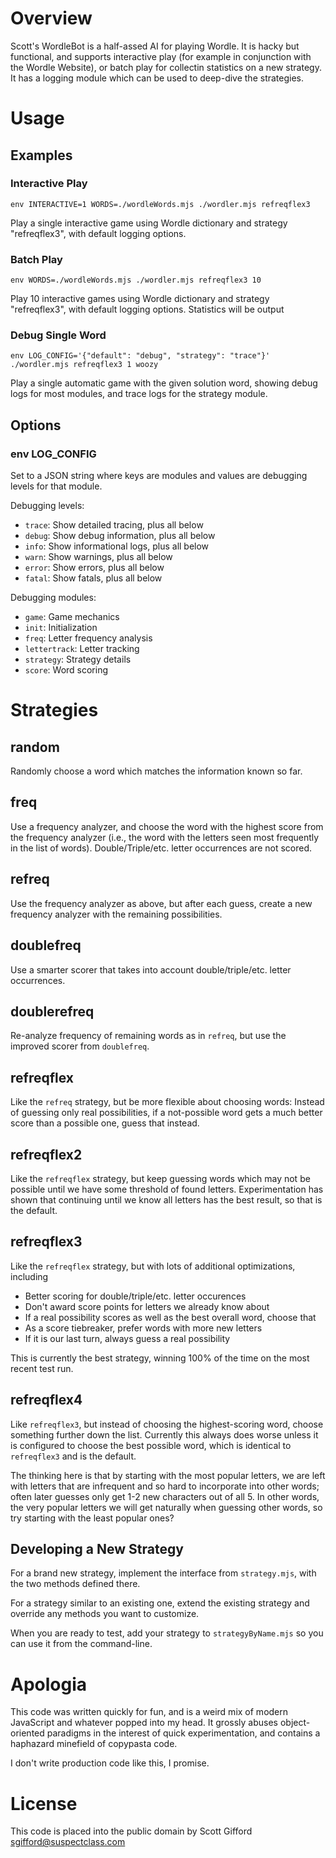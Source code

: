 # Overview
Scott's WordleBot is a half-assed AI for playing Wordle.  It is hacky but functional, and supports interactive play
(for example in conjunction with the Wordle Website), or batch play for collectin statistics on a new strategy.
It has a logging module which can be used to deep-dive the strategies.

# Usage
## Examples

### Interactive Play
```
env INTERACTIVE=1 WORDS=./wordleWords.mjs ./wordler.mjs refreqflex3
```

Play a single interactive game using Wordle dictionary and strategy "refreqflex3", with default logging options.

### Batch Play
```
env WORDS=./wordleWords.mjs ./wordler.mjs refreqflex3 10
```

Play 10 interactive games using Wordle dictionary and strategy "refreqflex3", with default logging options.
Statistics will be output

### Debug Single Word
```
env LOG_CONFIG='{"default": "debug", "strategy": "trace"}' ./wordler.mjs refreqflex3 1 woozy
```

Play a single automatic game with the given solution word, showing debug logs for most modules, and trace
logs for the strategy module.

## Options
### env LOG_CONFIG
Set to a JSON string where keys are modules and values are debugging levels for that module.

Debugging levels:
* `trace`: Show detailed tracing, plus all below
* `debug`: Show debug information, plus all below
* `info`: Show informational logs, plus all below
* `warn`: Show warnings, plus all below
* `error`: Show errors, plus all below
* `fatal`: Show fatals, plus all below

Debugging modules:
* `game`: Game mechanics
* `init`: Initialization
* `freq`: Letter frequency analysis
* `lettertrack`: Letter tracking
* `strategy`: Strategy details
* `score`: Word scoring

# Strategies
## random
Randomly choose a word which matches the information known so far.

## freq
Use a frequency analyzer, and choose the word with the highest score from the frequency analyzer
(i.e., the word with the letters seen most frequently in the list of words).  Double/Triple/etc.
letter occurrences are not scored.

## refreq
Use the frequency analyzer as above, but after each guess, create a new frequency analyzer
with the remaining possibilities.

## doublefreq
Use a smarter scorer that takes into account double/triple/etc. letter occurrences.

## doublerefreq
Re-analyze frequency of remaining words as in `refreq`, but use the improved scorer from `doublefreq`.

## refreqflex
Like the `refreq` strategy, but be more flexible about choosing words: Instead of guessing only real possibilities,
if a not-possible word gets a much better score than a possible one, guess that instead.

## refreqflex2
Like the `refreqflex` strategy, but keep guessing words which may not be possible until we have some
threshold of found letters.  Experimentation has shown that continuing until we know all letters has
the best result, so that is the default.

## refreqflex3
Like the `refreqflex` strategy, but with lots of additional optimizations, including
* Better scoring for double/triple/etc. letter occurences
* Don't award score points for letters we already know about
* If a real possibility scores as well as the best overall word, choose that
* As a score tiebreaker, prefer words with more new letters
* If it is our last turn, always guess a real possibility

This is currently the best strategy, winning 100% of the time on the most recent test run.

## refreqflex4
Like `refreqflex3`, but instead of choosing the highest-scoring word, choose something further down the list.
Currently this always does worse unless it is configured to choose the best possible word, which is identical
to `refreqflex3` and is the default.

The thinking here is that by starting with the most popular letters, we are left with letters that are infrequent
and so hard to incorporate into other words; often later guesses only get 1-2 new characters out of all 5.
In other words, the very popular letters we will get naturally when guessing other words,
so try starting with the least popular ones?

## Developing a New Strategy

For a brand new strategy, implement the interface from `strategy.mjs`, with the two methods defined there.

For a strategy similar to an existing one, extend the existing strategy and override any methods you want to customize.

When you are ready to test, add your strategy to `strategyByName.mjs` so you can use it from the command-line.

# Apologia
This code was written quickly for fun, and is a weird mix of modern JavaScript and whatever popped into my head.
It grossly abuses object-oriented paradigms in the interest of quick experimentation, and contains a haphazard
minefield of copypasta code.

I don't write production code like this, I promise.

# License
This code is placed into the public domain by Scott Gifford <sgifford@suspectclass.com>
